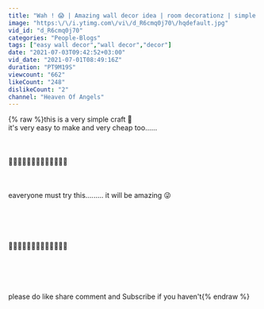 ```yaml
---
title: "Wah ! 😱 | Amazing wall decor idea | room decorationz | simple and cheap | @Heaven Of Angels"
image: "https:\/\/i.ytimg.com\/vi\/d_R6cmq0j70\/hqdefault.jpg"
vid_id: "d_R6cmq0j70"
categories: "People-Blogs"
tags: ["easy wall decor","wall decor","decor"]
date: "2021-07-03T09:42:52+03:00"
vid_date: "2021-07-01T08:49:16Z"
duration: "PT9M19S"
viewcount: "662"
likeCount: "248"
dislikeCount: "2"
channel: "Heaven Of Angels"
---
```

{% raw %}this is a very simple craft 🖤<br />it's very easy to make and very cheap too......<br /><br /><br /><br />🔷🔶🔷🔶🔷🔶🔷🔶🔷🔶🔷🔶🔷<br /><br /><br /><br />eaveryone must try this......... it will be amazing 😜<br /><br /><br /><br /><br /><br />🔶🔷🔶🔷🔶🔷🔶🔷🔶🔷🔶🔷🔶<br /><br /><br /><br /><br /><br />please do like share comment and Subscribe if you haven't{% endraw %}
